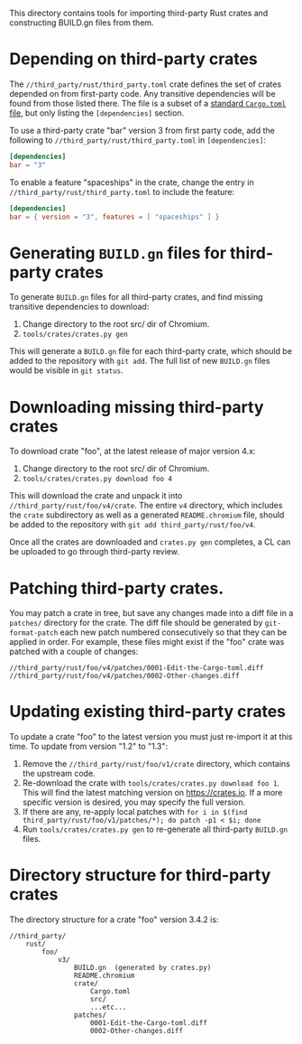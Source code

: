 This directory contains tools for importing third-party Rust crates and
constructing BUILD.gn files from them.

# Depending on third-party crates

The `//third_party/rust/third_party.toml` crate defines the set of crates
depended on from first-party code. Any transitive dependencies will be found
from those listed there. The file is a subset of a
[standard `Cargo.toml` file](https://doc.rust-lang.org/cargo/reference/manifest.html),
but only listing the `[dependencies]` section.

To use a third-party crate "bar" version 3 from first party code, add the
following to `//third_party/rust/third_party.toml` in `[dependencies]`:
```toml
[dependencies]
bar = "3"
```

To enable a feature "spaceships" in the crate, change the entry in
`//third_party/rust/third_party.toml` to include the feature:
```toml
[dependencies]
bar = { version = "3", features = [ "spaceships" ] }
```

# Generating `BUILD.gn` files for third-party crates

To generate `BUILD.gn` files for all third-party crates, and find missing
transitive dependencies to download:
1. Change directory to the root src/ dir of Chromium.
1. `tools/crates/crates.py gen`

This will generate a `BUILD.gn` file for each third-party crate, which should be
added to the repository with `git add`. The full list of new `BUILD.gn` files
would be visible in `git status`.

# Downloading missing third-party crates

To download crate "foo", at the latest release of major version 4.x:
1. Change directory to the root src/ dir of Chromium.
1. `tools/crates/crates.py download foo 4`

This will download the crate and unpack it into
`//third_party/rust/foo/v4/crate`. The entire `v4` directory, which includes the
`crate` subdirectory as well as a generated `README.chromium` file, should be
added to the repository with `git add third_party/rust/foo/v4`.

Once all the crates are downloaded and `crates.py gen` completes, a CL can be
uploaded to go through third-party review.

# Patching third-party crates.

You may patch a crate in tree, but save any changes made into a diff file in
a `patches/` directory for the crate. The diff file should be generated by
`git-format-patch` each new patch numbered consecutively so that they can be
applied in order. For example, these files might exist if the "foo" crate was
patched with a couple of changes:

```
//third_party/rust/foo/v4/patches/0001-Edit-the-Cargo-toml.diff
//third_party/rust/foo/v4/patches/0002-Other-changes.diff
```

# Updating existing third-party crates

To update a crate "foo" to the latest version you must just re-import it at this
time. To update from version "1.2" to "1.3":
1. Remove the `//third_party/rust/foo/v1/crate` directory, which contains the
upstream code.
1. Re-download the crate with `tools/crates/crates.py download foo 1`. This will
find the latest matching version on https://crates.io. If a more specific
version is desired, you may specify the full version.
1. If there are any, re-apply local patches with
`for i in $(find third_party/rust/foo/v1/patches/*); do patch -p1 < $i; done`
1. Run `tools/crates/crates.py gen` to re-generate all third-party `BUILD.gn`
files.

# Directory structure for third-party crates

The directory structure for a crate "foo" version 3.4.2 is:
```
//third_party/
    rust/
        foo/
            v3/
                BUILD.gn  (generated by crates.py)
                README.chromium
                crate/
                    Cargo.toml
                    src/
                    ...etc...
                patches/
                    0001-Edit-the-Cargo-toml.diff
                    0002-Other-changes.diff
```
